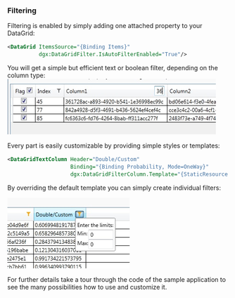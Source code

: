 ### Filtering

Filtering is enabled by simply adding one attached property to your DataGrid:
```xml
<DataGrid ItemsSource="{Binding Items}" 
          dgx:DataGridFilter.IsAutoFilterEnabled="True"/>
```
You will get a simple but efficient text or boolean filter, depending on the column type:
![Sample1](Filtering_Sample1.jpg)

Every part is easily customizable by providing simple styles or templates:
```xml
<DataGridTextColumn Header="Double/Custom" 
                    Binding="{Binding Probability, Mode=OneWay}" 
                    dgx:DataGridFilterColumn.Template="{StaticResource FilterWithPopup}"/>
```
By overriding the default template you can simply create individual filters:

![Sample2](Filtering_Sample2.jpg)

For further details take a tour through the code of the sample application to see the many possibilities how to use and customize it.
